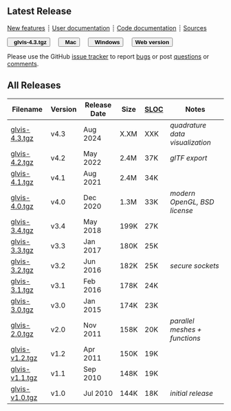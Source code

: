 ## Latest Release

[New features](https://github.com/glvis/glvis/blob/v4.3/CHANGELOG)
┊ [User documentation](https://github.com/glvis/glvis/blob/v4.3/README.md)
┊ [Code documentation](http://glvis.github.io/doxygen/html/index.html)
┊ [Sources](https://github.com/glvis/glvis)

[<button type="button" class="btn btn-success">
**<i class="fa fa-download"></i>&nbsp; glvis-4.3.tgz**
</button>](https://bit.ly/glvis-4-3)
&nbsp;&nbsp;&nbsp;
[<button type="button" class="btn btn-success">
**<i class="fa fa-apple"></i>&nbsp; Mac**
</button>](https://bit.ly/glvis-mac)
&nbsp;&nbsp;&nbsp;
[<button type="button" class="btn btn-success">
**<i class="fa fa-windows"></i>&nbsp; Windows**
</button>](https://bit.ly/glvis-win)
&nbsp;&nbsp;&nbsp;
[<button type="button" class="btn btn-primary">
**Web version**
</button>](https://glvis.org/live)


Please use the GitHub [issue tracker](https://github.com/glvis/glvis/issues)
to report [bugs](https://github.com/glvis/glvis/issues/new?labels=bug)
or post [questions](https://github.com/glvis/glvis/issues/new?labels=question)
or [comments](https://github.com/glvis/glvis/issues/new?labels=comment).

## All Releases

 **Filename** | **Version** | **Release Date** | **Size** | **[SLOC](https://github.com/AlDanial/cloc)** | **Notes** |
 ------------ | ----------- | ---------------- | -------- | --------------------------------------- | --------- |
  [glvis-4.3.tgz](https://bit.ly/glvis-4-3)   | v4.3 | Aug 2024 | X.XM | XXK  | _quadrature data visualization_ |
  [glvis-4.2.tgz](https://bit.ly/glvis-4-2)   | v4.2 | May 2022 | 2.4M | 37K  | _glTF export_ |
  [glvis-4.1.tgz](https://bit.ly/glvis-4-1)   | v4.1 | Aug 2021 | 2.4M | 34K  |  |
  [glvis-4.0.tgz](https://bit.ly/glvis-4-0)   | v4.0 | Dec 2020 | 1.3M | 33K  | _modern OpenGL, BSD license_ |
  [glvis-3.4.tgz](https://bit.ly/glvis-3-4)   | v3.4 | May 2018 | 199K | 27K |  |
  [glvis-3.3.tgz](https://goo.gl/C0Oadw) | v3.3 | Jan 2017 | 180K | 25K |  |
  [glvis-3.2.tgz](https://goo.gl/hzupg1) | v3.2 | Jun 2016 | 182K | 25K | _secure sockets_ |
  [glvis-3.1.tgz](https://goo.gl/gQZuu9) | v3.1 | Feb 2016 | 178K | 24K |
  [glvis-3.0.tgz](https://goo.gl/HcdvqY) | v3.0 | Jan 2015 | 174K | 23K |
  [glvis-2.0.tgz](https://goo.gl/B4NBVU) | v2.0 | Nov 2011 | 158K | 20K | _parallel meshes + functions_ |
  [glvis-v1.2.tgz](https://goo.gl/QLcnzW) | v1.2 | Apr 2011 | 150K | 19K |
  [glvis-v1.1.tgz](https://goo.gl/n7wMF9) | v1.1 | Sep 2010 | 148K | 19K |
  [glvis-v1.0.tgz](https://goo.gl/a5slBh) | v1.0 | Jul 2010 | 144K | 18K | _initial release_
